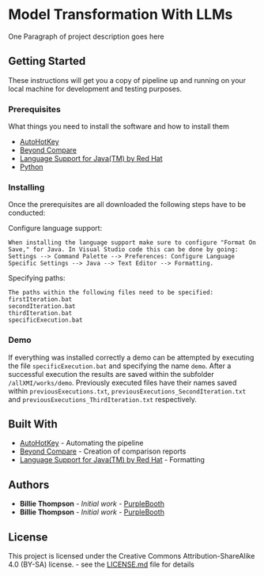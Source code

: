 # Model Transformation With LLMs

One Paragraph of project description goes here

## Getting Started

These instructions will get you a copy of pipeline up and running on your local machine for development and testing purposes.

### Prerequisites

What things you need to install the software and how to install them

* [AutoHotKey](https://www.autohotkey.com/)
* [Beyond Compare](https://www.scootersoftware.com/)
* [Language Support for Java(TM) by Red Hat](https://marketplace.visualstudio.com/items?itemName=redhat.java)
* [Python](https://www.python.org/)

### Installing

Once the prerequisites are all downloaded the following steps have to be conducted:

Configure language support:
```
When installing the language support make sure to configure "Format On Save," for Java. In Visual Studio code this can be done by going: 
Settings --> Command Palette --> Preferences: Configure Language Specific Settings --> Java --> Text Editor --> Formatting.
```

Specifying paths:

```
The paths within the following files need to be specified:
firstIteration.bat
secondIteration.bat
thirdIteration.bat
specificExecution.bat

```

### Demo

If everything was installed correctly a demo can be attempted by executing the file ```specificExecution.bat``` and specifying the name ```demo```. 
After a successful execution the results are saved within the subfolder ```/allXMI/works/demo```.
Previously executed files have their names saved within  ```previousExecutions.txt```, ```previousExecutions_SecondIteration.txt``` and ```previousExecutions_ThirdIteration.txt``` respectively.

## Built With

* [AutoHotKey](https://www.autohotkey.com/) - Automating the pipeline
* [Beyond Compare](https://www.scootersoftware.com/) - Creation of comparison reports
* [Language Support for Java(TM) by Red Hat](https://marketplace.visualstudio.com/items?itemName=redhat.java) - Formatting


## Authors

* **Billie Thompson** - *Initial work* - [PurpleBooth](https://github.com/PurpleBooth)
* **Billie Thompson** - *Initial work* - [PurpleBooth](https://github.com/PurpleBooth)

## License

This project is licensed under the Creative Commons Attribution-ShareAlike 4.0 (BY-SA) license. - see the [LICENSE.md](LICENSE.md) file for details

